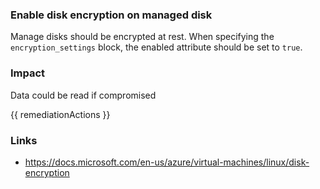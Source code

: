
### Enable disk encryption on managed disk

Manage disks should be encrypted at rest. When specifying the <code>encryption_settings</code> block, the enabled attribute should be set to <code>true</code>.

### Impact
Data could be read if compromised

<!-- DO NOT CHANGE -->
{{ remediationActions }}

### Links
- https://docs.microsoft.com/en-us/azure/virtual-machines/linux/disk-encryption
        